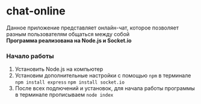 # chat-online

Данное приложение представляет онлайн-чат, которое позволяет разным пользователям общаться между собой
<br>
**Программа реализована на Node.js и Socket.io**
<br>

### Начало работы
1. Установить Node.js на компьютер
2. Установим дополнительные настройки с помощью ```npm``` в терминале
```npm install express```
```npm install socket.io```
3. После всех подлючений и установок, для начала работы программы в терминале прописываем
   ```node index```
